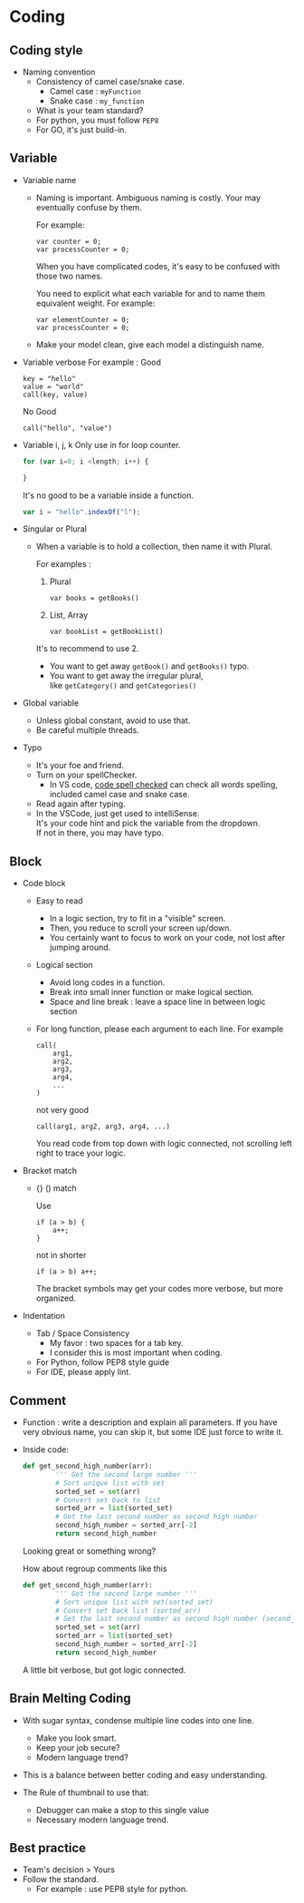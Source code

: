 # Coding

## Coding style
- Naming convention
	- Consistency of camel case/snake case.
		- Camel case : `myFunction`
		- Snake case : `my_function`
	- What is your team standard?
	- For python, you must follow `PEP8`
	- For GO, it's just build-in.
	
## Variable
- Variable name
	- Naming is important. Ambiguous naming is costly. Your may eventually confuse by them.
		
		For example:
		```
		var counter = 0;
		var processCounter = 0;
		```
		When you have complicated codes, it's easy to be confused with those two names.
		
		You need to explicit what each variable for and to name them equivalent weight.
		For example:
		```
		var elementCounter = 0;
		var processCounter = 0;
		```
		
	- Make your model clean, give each model a distinguish name.
	
- Variable verbose
	For example :
	Good
	```
	key = "hello"
	value = "world"
	call(key, value)
	```
	No Good
	```
	call("hello", "value")
	```
	
- Variable i, j, k
	Only use in for loop counter.
	``` javascript
	for (var i=0; i <length; i++) {
	
	}
	```
	It's no good to be a variable inside a function.
	``` javascript
	var i = "hello".indexOf("l");
	```
	
- Singular or Plural
	- When a variable is to hold a collection, then name it with Plural.
	
		For examples :
		
		1. Plural 
			```
			var books = getBooks()
			```
		
		2. List, Array
			```
			var bookList = getBookList()
			```
		
		It's to recommend to use 2.  
		- You want to get away `getBook()` and `getBooks()` typo.
		- You want to get away the irregular plural,  
			like `getCategory()` and `getCategories()`

- Global variable
	- Unless global constant, avoid to use that.
	- Be careful multiple threads.

- Typo
	- It's your foe and friend.
	- Turn on your spellChecker.
		- In VS code, [code spell checked](https://marketplace.visualstudio.com/items?itemName=streetsidesoftware.code-spell-checker) can check all words spelling, included camel case and snake case.
	- Read again after typing.
	- In the VSCode, just get used to intelliSense.  
		It's your code hint and pick the variable from the dropdown.  
		If not in there, you may have typo.
	
## Block

- Code block
	
	- Easy to read
		- In a logic section, try to fit in a "visible" screen.
		- Then, you reduce to scroll your screen up/down.
		- You certainly want to focus to work on your code, not lost after jumping around.
	
	- Logical section
		- Avoid long codes in a function.
		- Break into small inner function or make logical section.
		- Space and line break : leave a space line in between logic section
	- For long function, please each argument to each line.
		For example
		```
		call(
			arg1,
			arg2,
			arg3,
			arg4, 
			...
	  )
		```
		not very good
		```
		call(arg1, arg2, arg3, arg4, ...)
		```
		You read code from top down with logic connected, not scrolling left right to trace your logic.
		
- Bracket match
	- {} () match
		
		Use 
		```
		if (a > b) {
			a++;
		}
		```
		not in shorter
		```
		if (a > b) a++;
		```
		The bracket symbols may get your codes more verbose, but more organized.
		
- Indentation
	- Tab / Space Consistency
		- My favor : two spaces for a tab key.
		- I consider this is most important when coding.
	- For Python, follow PEP8 style guide
	- For IDE, please apply lint.
	
## Comment
- Function : write a description and explain all parameters. 
	If you have very obvious name, you can skip it, but some IDE just force to write it.
- Inside code:
	``` python
	def get_second_high_number(arr):
			''' Get the second large number '''
			# Sort unique list with set
			sorted_set = set(arr)
			# Convert set back to list
			sorted_arr = list(sorted_set)
			# Get the last second number as second high number
			second_high_number = sorted_arr[-2]
			return second_high_number
	```
	Looking great or something wrong?  
	
	How about regroup comments like this
	``` python
	def get_second_high_number(arr):
			''' Get the second large number '''
			# Sort unique list with set(sorted_set)
			# Convert set back list (sorted_arr)
			# Get the last second number as second high number (second_high_number)
			sorted_set = set(arr)
			sorted_arr = list(sorted_set)
			second_high_number = sorted_arr[-2]
			return second_high_number
	```
	A little bit verbose, but got logic connected.

## Brain Melting Coding
- With sugar syntax, condense multiple line codes into one line.
	- Make you look smart.
	- Keep your job secure?
	- Modern language trend?
	
- This is a balance between better coding and easy understanding.

- The Rule of thumbnail to use that:
	- Debugger can make a stop to this single value 
	- Necessary modern language trend.
	
## Best practice

- Team's decision > Yours
- Follow the standard.
	- For example : use PEP8 style for python.